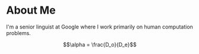 # About Me

I'm a senior linguist at Google where I work primarily on human computation problems. 

$$\alpha = \frac{D_o}{D_e}$$
